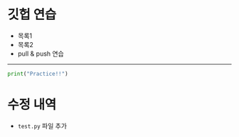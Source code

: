 # 깃헙 연습

- 목록1
- 목록2
- pull & push 연습

---

```python
print("Practice!!")
```

# 수정 내역
- `test.py` 파일 추가